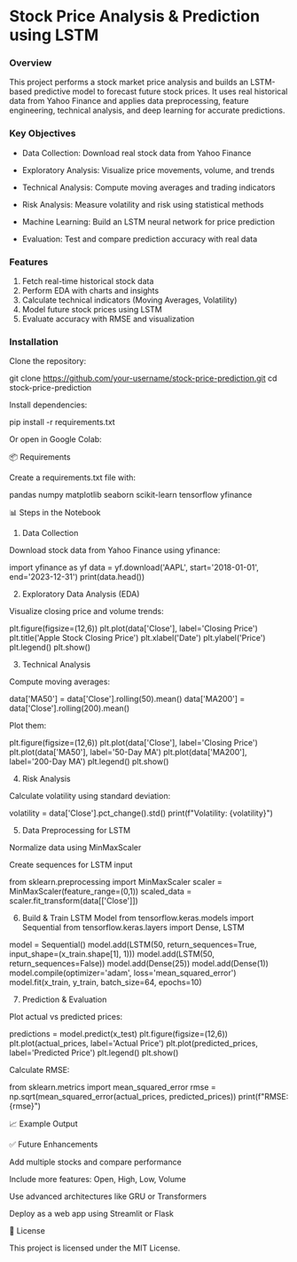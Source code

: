 # Stock Price Analysis & Prediction using LSTM
###  Overview

This project performs a stock market price analysis and builds an LSTM-based predictive model to forecast future stock prices. It uses real historical data from Yahoo Finance and applies data preprocessing, feature engineering, technical analysis, and deep learning for accurate predictions.

### Key Objectives

* Data Collection: Download real stock data from Yahoo Finance

* Exploratory Analysis: Visualize price movements, volume, and trends

* Technical Analysis: Compute moving averages and trading indicators

* Risk Analysis: Measure volatility and risk using statistical methods

* Machine Learning: Build an LSTM neural network for price prediction

* Evaluation: Test and compare prediction accuracy with real data

### Features

1. Fetch real-time historical stock data
2. Perform EDA with charts and insights
3. Calculate technical indicators (Moving Averages, Volatility)
4. Model future stock prices using LSTM
5. Evaluate accuracy with RMSE and visualization

### Installation

Clone the repository:

git clone https://github.com/your-username/stock-price-prediction.git
cd stock-price-prediction


Install dependencies:

pip install -r requirements.txt


Or open in Google Colab:


📦 Requirements

Create a requirements.txt file with:

pandas
numpy
matplotlib
seaborn
scikit-learn
tensorflow
yfinance

📊 Steps in the Notebook
1. Data Collection

Download stock data from Yahoo Finance using yfinance:

import yfinance as yf
data = yf.download('AAPL', start='2018-01-01', end='2023-12-31')
print(data.head())

2. Exploratory Data Analysis (EDA)

Visualize closing price and volume trends:

plt.figure(figsize=(12,6))
plt.plot(data['Close'], label='Closing Price')
plt.title('Apple Stock Closing Price')
plt.xlabel('Date')
plt.ylabel('Price')
plt.legend()
plt.show()

3. Technical Analysis

Compute moving averages:

data['MA50'] = data['Close'].rolling(50).mean()
data['MA200'] = data['Close'].rolling(200).mean()


Plot them:

plt.figure(figsize=(12,6))
plt.plot(data['Close'], label='Closing Price')
plt.plot(data['MA50'], label='50-Day MA')
plt.plot(data['MA200'], label='200-Day MA')
plt.legend()
plt.show()

4. Risk Analysis

Calculate volatility using standard deviation:

volatility = data['Close'].pct_change().std()
print(f"Volatility: {volatility}")

5. Data Preprocessing for LSTM

Normalize data using MinMaxScaler

Create sequences for LSTM input

from sklearn.preprocessing import MinMaxScaler
scaler = MinMaxScaler(feature_range=(0,1))
scaled_data = scaler.fit_transform(data[['Close']])

6. Build & Train LSTM Model
from tensorflow.keras.models import Sequential
from tensorflow.keras.layers import Dense, LSTM

model = Sequential()
model.add(LSTM(50, return_sequences=True, input_shape=(x_train.shape[1], 1)))
model.add(LSTM(50, return_sequences=False))
model.add(Dense(25))
model.add(Dense(1))
model.compile(optimizer='adam', loss='mean_squared_error')
model.fit(x_train, y_train, batch_size=64, epochs=10)

7. Prediction & Evaluation

Plot actual vs predicted prices:

predictions = model.predict(x_test)
plt.figure(figsize=(12,6))
plt.plot(actual_prices, label='Actual Price')
plt.plot(predicted_prices, label='Predicted Price')
plt.legend()
plt.show()


Calculate RMSE:

from sklearn.metrics import mean_squared_error
rmse = np.sqrt(mean_squared_error(actual_prices, predicted_prices))
print(f"RMSE: {rmse}")

📈 Example Output




✅ Future Enhancements

Add multiple stocks and compare performance

Include more features: Open, High, Low, Volume

Use advanced architectures like GRU or Transformers

Deploy as a web app using Streamlit or Flask

📜 License

This project is licensed under the MIT License.
